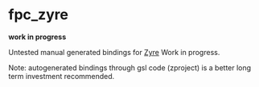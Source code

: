 # fpc_zyre

**work in progress**

Untested manual generated bindings for [Zyre][zyre] Work in progress.

Note: autogenerated bindings through gsl code (zproject) is a better long term investment recommended.

[zyre]:https://github.com/zeromq/zyre 